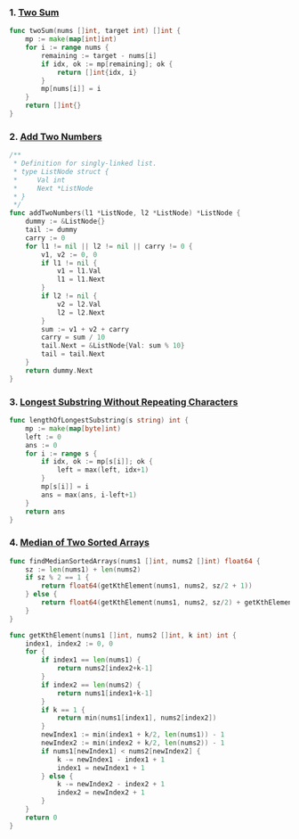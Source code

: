 ### 1. [Two Sum](https://leetcode.com/problems/two-sum/) 



```go
func twoSum(nums []int, target int) []int {
	mp := make(map[int]int)
	for i := range nums {
		remaining := target - nums[i]
		if idx, ok := mp[remaining]; ok {
			return []int{idx, i}
		}
		mp[nums[i]] = i
	}
	return []int{}
}
```



### 2. [Add Two Numbers](https://leetcode.com/problems/add-two-numbers/) 



```go
/**
 * Definition for singly-linked list.
 * type ListNode struct {
 *     Val int
 *     Next *ListNode
 * }
 */
func addTwoNumbers(l1 *ListNode, l2 *ListNode) *ListNode {
    dummy := &ListNode{}
    tail := dummy
    carry := 0
    for l1 != nil || l2 != nil || carry != 0 {
        v1, v2 := 0, 0
        if l1 != nil {
            v1 = l1.Val
            l1 = l1.Next
        }
        if l2 != nil {
            v2 = l2.Val
            l2 = l2.Next
        }
        sum := v1 + v2 + carry
        carry = sum / 10
        tail.Next = &ListNode{Val: sum % 10}
        tail = tail.Next
    }
    return dummy.Next
}
```



### 3. [Longest Substring Without Repeating Characters](https://leetcode.com/problems/longest-substring-without-repeating-characters/) 



```go
func lengthOfLongestSubstring(s string) int {
    mp := make(map[byte]int)
    left := 0
    ans := 0
    for i := range s {
        if idx, ok := mp[s[i]]; ok {
            left = max(left, idx+1)
        }
        mp[s[i]] = i
        ans = max(ans, i-left+1)
    }
    return ans
}
```



### 4. [Median of Two Sorted Arrays](https://leetcode.com/problems/median-of-two-sorted-arrays/) 



```go
func findMedianSortedArrays(nums1 []int, nums2 []int) float64 {
    sz := len(nums1) + len(nums2)
    if sz % 2 == 1 {
        return float64(getKthElement(nums1, nums2, sz/2 + 1))
    } else {
        return float64(getKthElement(nums1, nums2, sz/2) + getKthElement(nums1, nums2, sz/2 + 1)) / 2.0
    }
}

func getKthElement(nums1 []int, nums2 []int, k int) int {
    index1, index2 := 0, 0
    for {
        if index1 == len(nums1) {
            return nums2[index2+k-1]
        }
        if index2 == len(nums2) {
            return nums1[index1+k-1]
        }
        if k == 1 {
            return min(nums1[index1], nums2[index2])
        }
        newIndex1 := min(index1 + k/2, len(nums1)) - 1
        newIndex2 := min(index2 + k/2, len(nums2)) - 1
        if nums1[newIndex1] < nums2[newIndex2] {
            k -= newIndex1 - index1 + 1
            index1 = newIndex1 + 1
        } else {
            k -= newIndex2 - index2 + 1
            index2 = newIndex2 + 1
        }
    }
    return 0
}
```















